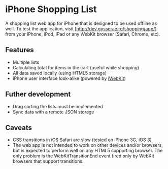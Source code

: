 iPhone Shopping List
====================

A shopping list web app for iPhone that is designed to be used offline as well.
To test the application, visit [http://dev.gysserae.ro/shopping/app/] from your 
iPhone, iPod, iPad or any WebKit browser (Safari, Chrome, etc). 


Features
--------

* Multiple lists
* Calculating total for items in the cart (useful while shopping)
* All data saved locally (using HTML5 storage)
* iPhone user interface look-alike (powered by [iWebKit](http://iwebkit.net/))


Futher development
------------------

* Drag sorting the lists must be implemented
* Sync data with a remote JSON storage


Caveats
-------

* CSS transitions in iOS Safari are slow (tested on iPhone 3G, iOS 3)
* The web app is not intended to work on other devices and/or browsers, but is 
  expected to perform well on any HTML5 supporting browser. The only problem
  is the WebKitTransitionEnd event fired only by WebKit browsers that support
  transitions.
